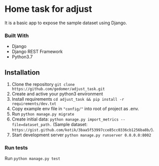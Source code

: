 # Home task for adjust

It is a basic app to expose the sample dataset using Django.


### Built With
-   Django
-   Django REST Framework
-   Python3.7


## Installation

 1. Clone the repository ```git clone https://github.com/gedomer/adjust_task.git```
 2. Create and active your python3 environment
 3. Install requirements ```cd adjust_task && pip install -r requirements/dev.txt```
 4. Copy example env file in ```"config/"``` into root of project as .env.
 5. Run ```python manage.py migrate```
 6. Create initial data: ```python manage.py import_metrics --file=dataset_path.```
 (Sample dataset: `https://gist.github.com/kotik/3baa5f53997cce85cc0336cb1256ba8b/`).
 7. Start development server ```python manage.py runserver 0.0.0.0:8002```

### Run tests

 Run ```python manage.py test```
